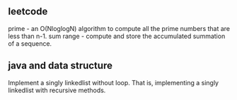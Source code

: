 ## leetcode
prime - an O(NloglogN) algorithm to compute all the prime numbers that are less than n-1.
sum range - compute and store the accumulated summation of a sequence.

## java and data structure
Implement a singly linkedlist without loop. That is, implementing a singly linkedlist with recursive methods.